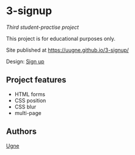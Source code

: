 # 3-signup

_Third student-practise project_

This project is for educational purposes only.

Site published at https://uugne.github.io/3-signup/

Design: [Sign up](https://cdn.discordapp.com/attachments/648536139677958156/648860801997996052/day1dr.png)

## Project features

- HTML forms
- CSS position
- CSS blur
- multi-page

## Authors

[Ugne](https://github.com/uugne)
